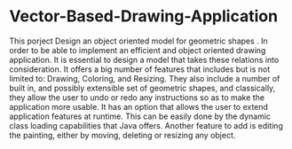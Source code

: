 # Vector-Based-Drawing-Application
This porject Design an object oriented model for geometric shapes .
In order to be able to implement an efficient and object oriented drawing application. It is essential to design a model that takes these relations into consideration.
It offers a big number of features that includes but is not limited to:
Drawing, Coloring, and Resizing. They also include a number of built in, and possibly extensible set of geometric shapes, and classically, they allow the user to undo or redo any instructions so as to make the application more usable.
It has an option that allows the user to extend application features at runtime. This can be easily done by the dynamic class loading capabilities that Java offers.
Another feature to add is editing the painting, either by moving, deleting or resizing any object.